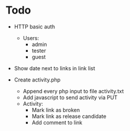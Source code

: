 # Todo

- HTTP basic auth
  - Users:
    - admin
    - tester
    - guest

- Show date next to links in link list

- Create activity.php
  - Append every php input to file activity.txt
  - Add javascript to send activity via PUT
  - Activity:
    - Mark link as broken
    - Mark link as release candidate
    - Add comment to link